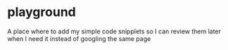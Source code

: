 # playground
A place where to add my simple code snipplets so I can review them later when I need it instead of googling the same page

